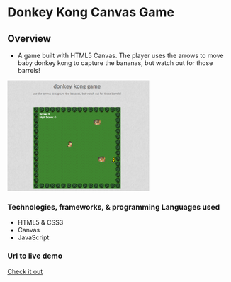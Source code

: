 # Donkey Kong Canvas Game

## Overview
* A game built with HTML5 Canvas. The player uses the arrows to move baby donkey kong to capture the bananas, but watch out for those barrels!

![Donkey Kong Canvas Game](images/canvasgame.png)


### Technologies, frameworks, & programming Languages used
* HTML5 & CSS3
* Canvas
* JavaScript


### Url to live demo

[Check it out](http://danielcanvasgame.surge.sh)
